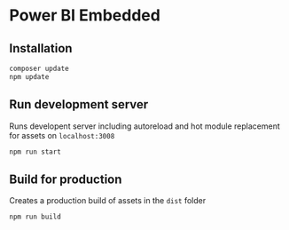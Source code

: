 # Power BI Embedded

## Installation

```bash
composer update
npm update
```

## Run development server
Runs developent server including autoreload and hot module replacement for assets on `localhost:3008`
```bash
npm run start
```

## Build for production
Creates a production build of assets in the `dist` folder
```bash
npm run build
```
